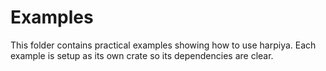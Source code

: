 # Examples

This folder contains practical examples showing how to use harpiya.
Each example is setup as its own crate so its dependencies are clear.
